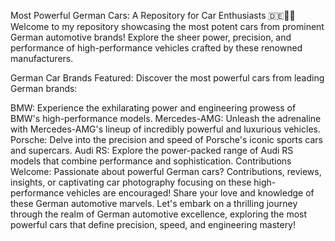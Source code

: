 Most Powerful German Cars: A Repository for Car Enthusiasts 🇩🇪🚗💨
Welcome to my repository showcasing the most potent cars from prominent German automotive brands! Explore the sheer power, precision, and performance of high-performance vehicles crafted by these renowned manufacturers.

German Car Brands Featured:
Discover the most powerful cars from leading German brands:

BMW: Experience the exhilarating power and engineering prowess of BMW's high-performance models.
Mercedes-AMG: Unleash the adrenaline with Mercedes-AMG's lineup of incredibly powerful and luxurious vehicles.
Porsche: Delve into the precision and speed of Porsche's iconic sports cars and supercars.
Audi RS: Explore the power-packed range of Audi RS models that combine performance and sophistication.
Contributions Welcome:
Passionate about powerful German cars? Contributions, reviews, insights, or captivating car photography focusing on these high-performance vehicles are encouraged! Share your love and knowledge of these German automotive marvels.
Let's embark on a thrilling journey through the realm of German automotive excellence, exploring the most powerful cars that define precision, speed, and engineering mastery!

